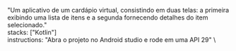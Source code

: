 "Um aplicativo de um cardápio virtual, consistindo em duas telas: a primeira exibindo uma lista de itens e a segunda fornecendo detalhes do item selecionado." \
stacks: ["Kotlin"] \
instructions: "Abra o projeto no Android studio e rode em uma API 29" \
